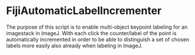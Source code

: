 # FijiAutomaticLabelIncrementer
The purpose of this script is to enable multi-object keypoint labeling for an imagestack in ImageJ. With each click the counter/label of the point is automatically incremented in order to be able to distinguish a set of chosen labels more easily also already when labeling in ImageJ.
